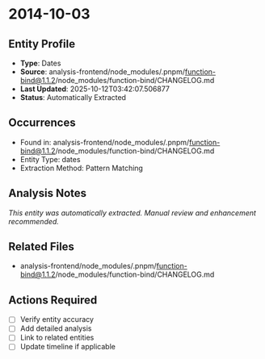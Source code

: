 # 2014-10-03

## Entity Profile
- **Type**: Dates
- **Source**: analysis-frontend/node_modules/.pnpm/function-bind@1.1.2/node_modules/function-bind/CHANGELOG.md
- **Last Updated**: 2025-10-12T03:42:07.506877
- **Status**: Automatically Extracted

## Occurrences
- Found in: analysis-frontend/node_modules/.pnpm/function-bind@1.1.2/node_modules/function-bind/CHANGELOG.md
- Entity Type: dates
- Extraction Method: Pattern Matching

## Analysis Notes
*This entity was automatically extracted. Manual review and enhancement recommended.*

## Related Files
- analysis-frontend/node_modules/.pnpm/function-bind@1.1.2/node_modules/function-bind/CHANGELOG.md

## Actions Required
- [ ] Verify entity accuracy
- [ ] Add detailed analysis
- [ ] Link to related entities
- [ ] Update timeline if applicable
